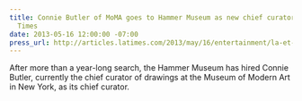 ```yaml
---
title: Connie Butler of MoMA goes to Hammer Museum as new chief curator, Los Angeles
  Times
date: 2013-05-16 12:00:00 -07:00
press_url: http://articles.latimes.com/2013/may/16/entertainment/la-et-cm-connie-butler-of-moma-goes-to-hammer-museum-as-new-chief-curator-20130516
---
```


After more than a year-long search, the Hammer Museum has hired Connie Butler, currently the chief curator of drawings at the Museum of Modern Art in New York, as its chief curator.
